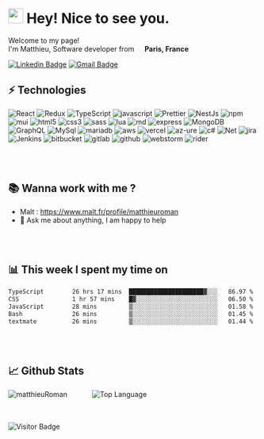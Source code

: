 <h1><img src="https://emojis.slackmojis.com/emojis/images/1531849430/4246/blob-sunglasses.gif?1531849430" width="30"/> Hey! Nice to see you.</h1>


<p>Welcome to my page! </br> I'm Matthieu, Software developer from <img src="https://cdn-icons-png.flaticon.com/512/197/197560.png" width="13"/> <b>Paris, France</b></p>

[![Linkedin Badge](https://img.shields.io/badge/-MatthieuRoman-blue?style=flat-square&logo=Linkedin&logoColor=white&style=flat&link=https://www.linkedin.com/in/matthieu-roman/)](https://www.linkedin.com/in/matthieu-roman/)
[![Gmail Badge](https://img.shields.io/badge/-matthieu.roman2002@gmail.com-c14438?style=flat-square&logo=Gmail&logoColor=white&style=flat&link=mailto:matthieu.roman2002@gmail.com)](mailto:matthieu.roman2002@gmail.com)


## ⚡ Technologies
<p>
  <img alt="React" src="https://img.shields.io/badge/React-20232A?style=for-the-badge&logo=react&logoColor=61DAFB&style=flat" />
  <img alt="Redux" src="https://img.shields.io/badge/Redux-593D88?style=for-the-badge&logo=redux&logoColor=white&style=flat" />
  <img alt="TypeScript" src="https://img.shields.io/badge/-TypeScript-007ACC?style=flat-square&logo=typescript&logoColor=white&style=flat" />
  <img alt="javascript" src="https://img.shields.io/badge/JavaScript-323330?style=for-the-badge&logo=javascript&logoColor=F7DF1E&style=flat" />
  <img alt="Prettier" src="https://img.shields.io/badge/-Prettier-F7B93E?style=flat-square&logo=prettier&logoColor=white&style=flat" />
  <img alt="NestJs" src="https://img.shields.io/badge/-NestJs-ea2845?style=flat-square&logo=nestjs&logoColor=white&style=flat" />
  <img alt="npm" src="https://img.shields.io/badge/-NPM-CB3837?style=flat-square&logo=npm&logoColor=white&style=flat" />
  <img alt="mui" src="https://img.shields.io/badge/Material--UI-0081CB?style=for-the-badge&logo=material-ui&logoColor=white&style=flat" />
  <img alt="html5" src="https://img.shields.io/badge/HTML5-E34F26?style=for-the-badge&logo=html5&logoColor=white&style=flat" />
  <img alt="css3" src="https://img.shields.io/badge/CSS3-1572B6?style=for-the-badge&logo=css3&logoColor=white&style=flat" />
  <img alt="sass" src="https://img.shields.io/badge/Sass-CC6699?style=for-the-badge&logo=sass&logoColor=white&style=flat" />
  <img alt="lua" src="https://img.shields.io/badge/Lua-2C2D72?style=for-the-badge&logo=lua&logoColor=white&style=flat" />
  <img alt="md" src="https://img.shields.io/badge/Markdown-000000?style=for-the-badge&logo=markdown&logoColor=white&style=flat" />
  <img alt="express" src="https://img.shields.io/badge/Express.js-404D59?style=for-the-badge&style=flat" />
  <img alt="MongoDB" src="https://img.shields.io/badge/-MongoDB-13aa52?style=flat-square&logo=mongodb&logoColor=white&style=flat" />    
  <img alt="GraphQL" src="https://img.shields.io/badge/-GraphQL-E10098?style=flat-square&logo=graphql&logoColor=white&style=flat" />
  <img alt="MySql" src="https://img.shields.io/badge/MySQL-00000F?style=for-the-badge&logo=mysql&logoColor=white&style=flat" /> 
  <img alt="mariadb" src="https://img.shields.io/badge/MariaDB-003545?style=for-the-badge&logo=mariadb&logoColor=white&style=flat" /> 
  <img alt="aws" src="https://img.shields.io/badge/Amazon_AWS-232F3E?style=for-the-badge&logo=amazon-aws&logoColor=white&style=flat" /> 
  <img alt="vercel" src="https://img.shields.io/badge/Vercel-000000?style=for-the-badge&logo=vercel&logoColor=white&style=flat" /> 
  <img alt="az-ure" src="https://img.shields.io/badge/Azure_DevOps-0078D7?style=for-the-badge&logo=azure-devops&logoColor=white&style=flat" /> 
  <img alt="c#" src="https://img.shields.io/badge/C%23-239120?style=for-the-badge&logo=c-sharp&logoColor=white&style=flat" />
  <img alt="Net" src="https://img.shields.io/badge/.NET-5C2D91?style=for-the-badge&logo=.net&logoColor=white&style=flat" />
  <img alt="jira" src="https://img.shields.io/badge/Jira-0052CC?style=for-the-badge&logo=Jira&logoColor=white&style=flat" />
  <img alt="Jenkins" src="https://img.shields.io/badge/Jenkins-D24939?style=for-the-badge&logo=Jenkins&logoColor=white&style=flat" />
  <img alt="bitbucket" src="https://img.shields.io/badge/Bitbucket-0747a6?style=for-the-badge&logo=bitbucket&logoColor=white&style=flat" />
  <img alt="gitlab" src="https://img.shields.io/badge/GitLab-330F63?style=for-the-badge&logo=gitlab&logoColor=white&style=flat" />
  <img alt="github" src="https://img.shields.io/badge/GitHub-100000?style=for-the-badge&logo=github&logoColor=white&style=flat" />
  <img alt="webstorm" src="https://img.shields.io/badge/WebStorm-000000?style=for-the-badge&logo=WebStorm&logoColor=white&style=flat" />
  <img alt="rider" src="https://img.shields.io/badge/Rider-000000?style=for-the-badge&logo=Rider&logoColor=white&style=flat" />

</p>

<br/>
<br/>


## 📚 Wanna work with me ? 

- Malt : https://www.malt.fr/profile/matthieuroman
- 💬 Ask me about anything, I am happy to help

<br/>
<br/>



## 📊 This week I spent my time on
<!--START_SECTION:waka-->

```txt
TypeScript        26 hrs 17 mins  █████████████████████▓░░░   86.97 %
CSS               1 hr 57 mins    █▓░░░░░░░░░░░░░░░░░░░░░░░   06.50 %
JavaScript        28 mins         ▒░░░░░░░░░░░░░░░░░░░░░░░░   01.58 %
Bash              26 mins         ▒░░░░░░░░░░░░░░░░░░░░░░░░   01.45 %
textmate          26 mins         ▒░░░░░░░░░░░░░░░░░░░░░░░░   01.44 %
```

<!--END_SECTION:waka-->

<br/>
<br/>

## 📈 Github Stats
<div style="display: flex;">
<img src="https://github-readme-stats.vercel.app/api?username=McFly4&show_icons=true&theme=dracula" alt="matthieuRoman" />
<img style="margin-left: 50px" alt="Top Language" src="https://github-readme-stats.vercel.app/api/top-langs/?username=McFly4&hide=html,&hide_border=true&title_color=C20094&text_color=FFF&bg_color=0D1117&layout=donut">
</div>

<br/>
<br/>


![Visitor Badge](https://visitor-badge.laobi.icu/badge?page_id=McFly.McFly4)